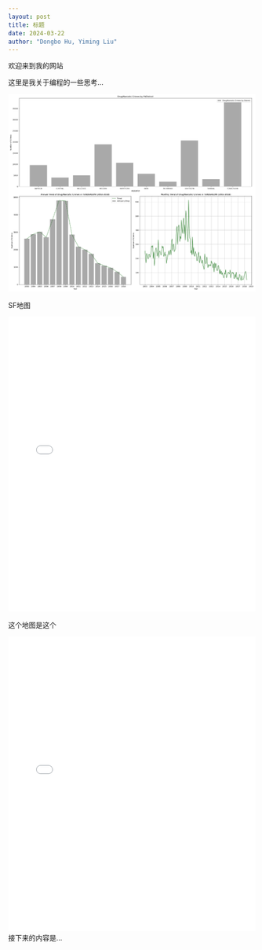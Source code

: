 ```yaml
---
layout: post
title: 标题
date: 2024-03-22
author: "Dongbo Hu, Yiming Liu"
---
```


欢迎来到我的网站

这里是我关于编程的一些思考...

![替代文本](/assets/image/Plot1.png)

SF地图
<iframe src="assets/image/SF_Drug_Arrests_HeatMap.html" height="600px" width="100%" style="border:none;" allowfullscreen="allowfullscreen"></iframe>

这个地图是这个
<iframe src="assets/image/interactive_plot.html" height="600px" width="100%" style="border:none;" allowfullscreen="allowfullscreen">
</iframe>
接下来的内容是...
